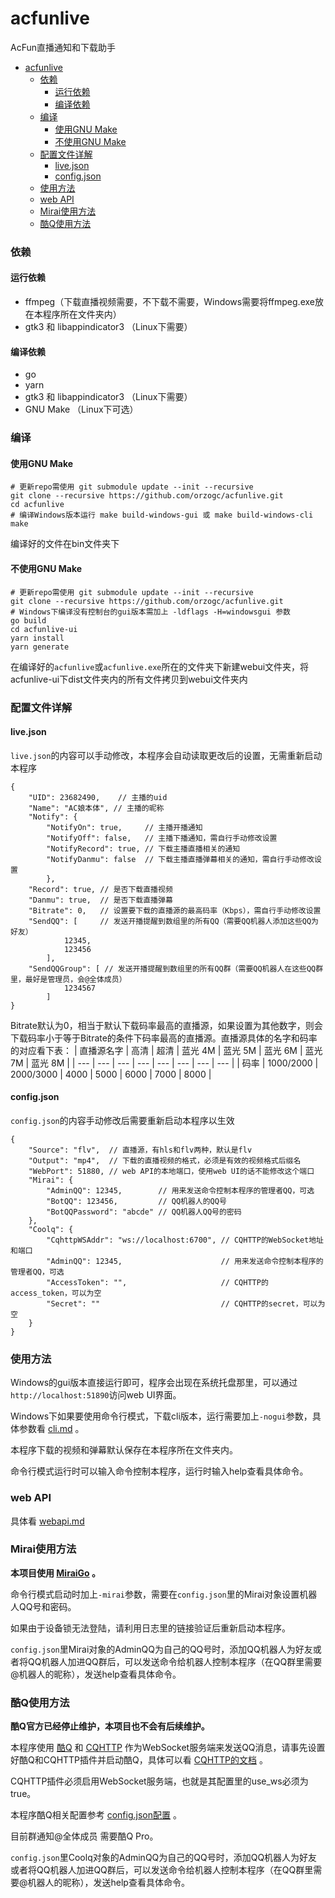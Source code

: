 # acfunlive
AcFun直播通知和下载助手

* [acfunlive](#acfunlive)
    * [依赖](#依赖)
      * [运行依赖](#运行依赖)
      * [编译依赖](#编译依赖)
    * [编译](#编译)
      * [使用GNU Make](#使用gnu-make)
      * [不使用GNU Make](#不使用gnu-make)
    * [配置文件详解](#配置文件详解)
      * [live\.json](#livejson)
      * [config\.json](#configjson)
    * [使用方法](#使用方法)
    * [web API](#web-api)
    * [Mirai使用方法](#mirai使用方法)
    * [酷Q使用方法](#酷q使用方法)

### 依赖
#### 运行依赖
* ffmpeg（下载直播视频需要，不下载不需要，Windows需要将ffmpeg.exe放在本程序所在文件夹内）
* gtk3 和 libappindicator3 （Linux下需要）

#### 编译依赖
* go
* yarn
* gtk3 和 libappindicator3 （Linux下需要）
* GNU Make （Linux下可选）

### 编译
#### 使用GNU Make
```
# 更新repo需使用 git submodule update --init --recursive
git clone --recursive https://github.com/orzogc/acfunlive.git
cd acfunlive
# 编译Windows版本运行 make build-windows-gui 或 make build-windows-cli
make
```
编译好的文件在bin文件夹下

#### 不使用GNU Make
```
# 更新repo需使用 git submodule update --init --recursive
git clone --recursive https://github.com/orzogc/acfunlive.git
# Windows下编译没有控制台的gui版本需加上 -ldflags -H=windowsgui 参数
go build
cd acfunlive-ui
yarn install
yarn generate
```
在编译好的`acfunlive`或`acfunlive.exe`所在的文件夹下新建webui文件夹，将acfunlive-ui下dist文件夹内的所有文件拷贝到webui文件夹内

### 配置文件详解
#### live.json
`live.json`的内容可以手动修改，本程序会自动读取更改后的设置，无需重新启动本程序
```
{
    "UID": 23682490,    // 主播的uid
    "Name": "AC娘本体", // 主播的昵称
    "Notify": {
        "NotifyOn": true,     // 主播开播通知
        "NotifyOff": false,   // 主播下播通知，需自行手动修改设置
        "NotifyRecord": true, // 下载主播直播相关的通知
        "NotifyDanmu": false  // 下载主播直播弹幕相关的通知，需自行手动修改设置
        },
    "Record": true, // 是否下载直播视频
    "Danmu": true,  // 是否下载直播弹幕
    "Bitrate": 0,   // 设置要下载的直播源的最高码率（Kbps），需自行手动修改设置
    "SendQQ": [     // 发送开播提醒到数组里的所有QQ（需要QQ机器人添加这些QQ为好友）
            12345,
            123456
        ],
    "SendQQGroup": [ // 发送开播提醒到数组里的所有QQ群（需要QQ机器人在这些QQ群里，最好是管理员，会@全体成员）
            1234567
        ]
}
```
Bitrate默认为0，相当于默认下载码率最高的直播源，如果设置为其他数字，则会下载码率小于等于Bitrate的条件下码率最高的直播源。直播源具体的名字和码率的对应看下表：
| 直播源名字 | 高清 | 超清 | 蓝光 4M | 蓝光 5M | 蓝光 6M | 蓝光 7M | 蓝光 8M |
| --- | --- | --- | --- | --- | --- | --- | --- |
| 码率 | 1000/2000 | 2000/3000 | 4000 | 5000 | 6000 | 7000 | 8000 |

#### config.json
`config.json`的内容手动修改后需要重新启动本程序以生效
```
{
    "Source": "flv",  // 直播源，有hls和flv两种，默认是flv
    "Output": "mp4",  // 下载的直播视频的格式，必须是有效的视频格式后缀名
    "WebPort": 51880, // web API的本地端口，使用web UI的话不能修改这个端口
    "Mirai": {
        "AdminQQ": 12345,        // 用来发送命令控制本程序的管理者QQ，可选
        "BotQQ": 123456,         // QQ机器人的QQ号
        "BotQQPassword": "abcde" // QQ机器人QQ号的密码
    },
    "Coolq": {
        "CqhttpWSAddr": "ws://localhost:6700", // CQHTTP的WebSocket地址和端口
        "AdminQQ": 12345,                      // 用来发送命令控制本程序的管理者QQ，可选
        "AccessToken": "",                     // CQHTTP的access_token，可以为空
        "Secret": ""                           // CQHTTP的secret，可以为空
    }
}
```

### 使用方法
Windows的gui版本直接运行即可，程序会出现在系统托盘那里，可以通过`http://localhost:51890`访问web UI界面。

Windows下如果要使用命令行模式，下载cli版本，运行需要加上`-nogui`参数，具体参数看 [cli.md](https://github.com/orzogc/acfunlive/blob/master/doc/cli.md) 。

本程序下载的视频和弹幕默认保存在本程序所在文件夹内。

命令行模式运行时可以输入命令控制本程序，运行时输入help查看具体命令。

### web API
具体看 [webapi.md](https://github.com/orzogc/acfunlive/blob/master/doc/webapi.md)

### Mirai使用方法
**本项目使用 [MiraiGo](https://github.com/Mrs4s/MiraiGo) 。**

命令行模式启动时加上`-mirai`参数，需要在`config.json`里的Mirai对象设置机器人QQ号和密码。

如果由于设备锁无法登陆，请利用日志里的链接验证后重新启动本程序。

`config.json`里Mirai对象的AdminQQ为自己的QQ号时，添加QQ机器人为好友或者将QQ机器人加进QQ群后，可以发送命令给机器人控制本程序（在QQ群里需要@机器人的昵称），发送help查看具体命令。

### 酷Q使用方法
**酷Q官方已经停止维护，本项目也不会有后续维护。**

本程序使用 [酷Q](https://cqp.cc/) 和 [CQHTTP](https://github.com/richardchien/coolq-http-api) 作为WebSocket服务端来发送QQ消息，请事先设置好酷Q和CQHTTP插件并启动酷Q，具体可以看 [CQHTTP的文档](https://richardchien.gitee.io/coolq-http-api/docs/) 。

CQHTTP插件必须启用WebSocket服务端，也就是其配置里的use_ws必须为true。

本程序酷Q相关配置参考 [config\.json配置](#configjson) 。

目前群通知@全体成员 需要酷Q Pro。

`config.json`里Coolq对象的AdminQQ为自己的QQ号时，添加QQ机器人为好友或者将QQ机器人加进QQ群后，可以发送命令给机器人控制本程序（在QQ群里需要@机器人的昵称），发送help查看具体命令。
